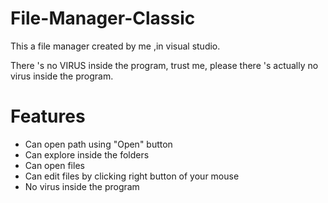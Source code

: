 # File-Manager-Classic
This a file manager created by me ,in visual studio.

There 's no VIRUS inside the program, trust me, please there 's actually no virus inside the program.


# Features

- Can open path using "Open" button
- Can explore inside the folders
- Can open files
- Can edit files by clicking right button of your mouse
- No virus inside the program
